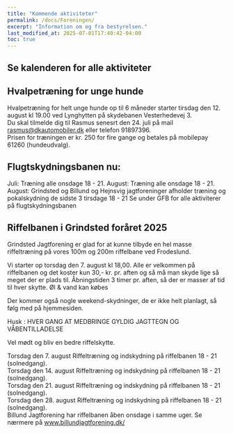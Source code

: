 ```yaml
---
title: "Kommende aktiviteter"
permalink: /docs/Foreningen/
excerpt: "Information om og fra bestyrelsen."
last_modified_at: 2025-07-01T17:40:42-04:00
toc: true
---
```

## Se kalenderen for alle aktiviteter   
## Hvalpetræning for unge hunde
Hvalpetræning for helt unge hunde op til 6 måneder starter tirsdag den 12. august kl 19.00 ved Lynghytten på skydebanen Vesterhedevej 3.   
Du skal tilmelde dig til Rasmus senesrt den 24. juli på mail rasmus@dkautomobiler.dk eller telefon 91897396.   
Prisen for træningen er kr. 250 for fire gange og betales på mobilepay 61260 (hundeudvalg).     
## Flugtskydningsbanen nu:      
Juli: Træning alle onsdage 18 - 21.
August: Træning alle onsdage 18 - 21.
August: Grindsted og Billund og Hejnsvig jagtforeninger afholder træning og pokalskydning de sidste 3 tirsdage 18 - 21
Se under GFB for alle aktiviterer på flugtskydningsbanen
## Riffelbanen i Grindsted foråret 2025

Grindsted Jagtforening er glad for at kunne tilbyde en hel masse riffeltræning på vores 100m og 200m riffelbane ved Frodeslund.

Vi starter op torsdag den 7. august kl 18,00.
Alle er velkommen på riffelbanen og det koster kun 30,- kr. pr. aften og så må man skyde lige så
meget der er plads til. Åbningstiden 3 timer pr. aften, så der er masser af tid til hver skytte.
Øl & vand kan købes

Der kommer også nogle weekend-skydninger, de er ikke helt planlagt, så følg med på
hjemmesiden.

Husk : HVER GANG AT MEDBRINGE GYLDIG JAGTTEGN OG VÅBENTILLADELSE


Vel mødt og bliv en bedre riffelskytte.

Torsdag den 7. august Riffeltræning og indskydning på riffelbanen 18 - 21 (solnedgang).    
Torsdag den 14. august Riffeltræning og indskydning på riffelbanen 18 - 21 (solnedgang).    
Torsdag den 21. august Riffeltræning og indskydning på riffelbanen 18 - 21 (solnedgang).    
Torsdag den 28. august Riffeltræning og indskydning på riffelbanen 18 - 21 (solnedgang).    
Billund Jagtforening har riffelbanen åben onsdage i samme uger. Se nærmere på www.billundjagtforening.dk/    

